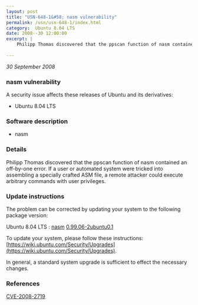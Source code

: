 ```yaml
---
layout: post
title: "USN-648-1&#58; nasm vulnerability"
permalink: /usn/usn-648-1/index.html
category:  Ubuntu 8.04 LTS
date: 2008--30 12:00:00
excerpt: |
    Philipp Thomas discovered that the ppscan function of nasm contained an off-by-one error.  If a user or automated system were tricked into assembling a specially crafted ASM file, a remote attacker could execute arbitrary commands with user privileges. 
    
--- 
```

 
 

*30 September 2008*

### nasm vulnerability

A security issue affects these releases of Ubuntu and its derivatives:

* Ubuntu 8.04 LTS

### Software description

* nasm 

### Details

Philipp Thomas discovered that the ppscan function of nasm contained an off-by-one error. If a user or automated system were tricked into assembling a specially crafted ASM file, a remote attacker could execute arbitrary commands with user privileges. 

### Update instructions

The problem can be corrected by updating your system to the following package version:

Ubuntu 8.04 LTS
 : [nasm](https://launchpad.net/ubuntu/+source/nasm) <span> [0.99.06-2ubuntu0.1](https://launchpad.net/ubuntu/+source/nasm/0.99.06-2ubuntu0.1) </span> 

To update your system, please follow these instructions: [https://wiki.ubuntu.com/Security/Upgrades](https://wiki.ubuntu.com/Security/Upgrades).

In general, a standard system upgrade is sufficient to effect the necessary changes. 

### References

 
 [CVE-2008-2719](http://people.ubuntu.com/~ubuntu-security/cve/CVE-2008-2719)
 

